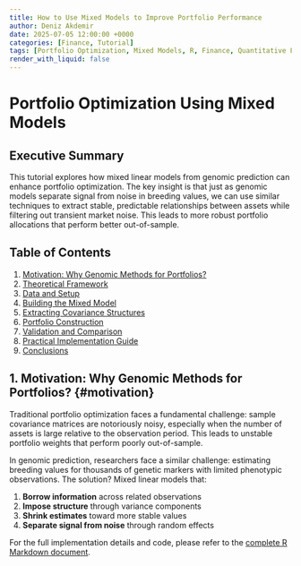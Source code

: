 ```yaml
---
title: How to Use Mixed Models to Improve Portfolio Performance
author: Deniz Akdemir
date: 2025-07-05 12:00:00 +0000
categories: [Finance, Tutorial]
tags: [Portfolio Optimization, Mixed Models, R, Finance, Quantitative Finance]
render_with_liquid: false
---
```


# Portfolio Optimization Using Mixed Models

## Executive Summary

This tutorial explores how mixed linear models from genomic prediction can enhance portfolio optimization. The key insight is that just as genomic models separate signal from noise in breeding values, we can use similar techniques to extract stable, predictable relationships between assets while filtering out transient market noise. This leads to more robust portfolio allocations that perform better out-of-sample.

## Table of Contents

1. [Motivation: Why Genomic Methods for Portfolios?](#motivation)
2. [Theoretical Framework](#theoretical-framework)
3. [Data and Setup](#data-and-setup)
4. [Building the Mixed Model](#building-the-mixed-model)
5. [Extracting Covariance Structures](#covariance-structures)
6. [Portfolio Construction](#portfolio-construction)
7. [Validation and Comparison](#validation)
8. [Practical Implementation Guide](#implementation-guide)
9. [Conclusions](#conclusions)

## 1. Motivation: Why Genomic Methods for Portfolios? {#motivation}

Traditional portfolio optimization faces a fundamental challenge: sample covariance matrices are notoriously noisy, especially when the number of assets is large relative to the observation period. This leads to unstable portfolio weights that perform poorly out-of-sample.

In genomic prediction, researchers face a similar challenge: estimating breeding values for thousands of genetic markers with limited phenotypic observations. The solution? Mixed linear models that:

1. **Borrow information** across related observations
2. **Impose structure** through variance components
3. **Shrink estimates** toward more stable values
4. **Separate signal from noise** through random effects

For the full implementation details and code, please refer to the [complete R Markdown document](/notebooks/PortfolioOptimization.html).